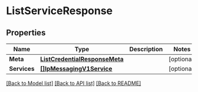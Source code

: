 # ListServiceResponse

## Properties
Name | Type | Description | Notes
------------ | ------------- | ------------- | -------------
**Meta** | [**ListCredentialResponseMeta**](ListCredentialResponse_meta.md) |  |[optional] 
**Services** | [**[]IpMessagingV1Service**](ip_messaging.v1.service.md) |  |[optional] 

[[Back to Model list]](../README.md#documentation-for-models) [[Back to API list]](../README.md#documentation-for-api-endpoints) [[Back to README]](../README.md)


